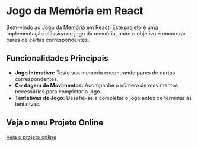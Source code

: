 # Jogo da Memória em React

Bem-vindo ao Jogo da Memória em React! Este projeto é uma implementação clássica do jogo da memória, onde o objetivo é encontrar pares de cartas correspondentes.

## Funcionalidades Principais

- **Jogo Interativo:** Teste sua memória encontrando pares de cartas correspondentes.
- **Contagem de Movimentos:** Acompanhe o número de movimentos necessários para completar o jogo.
- **Tentativas de Jogo:** Desafie-se a completar o jogo antes de terminar as tentativas.

## Veja o meu Projeto Online

[Veja o projeto online](https://jogodamemoriapp.netlify.app/)
